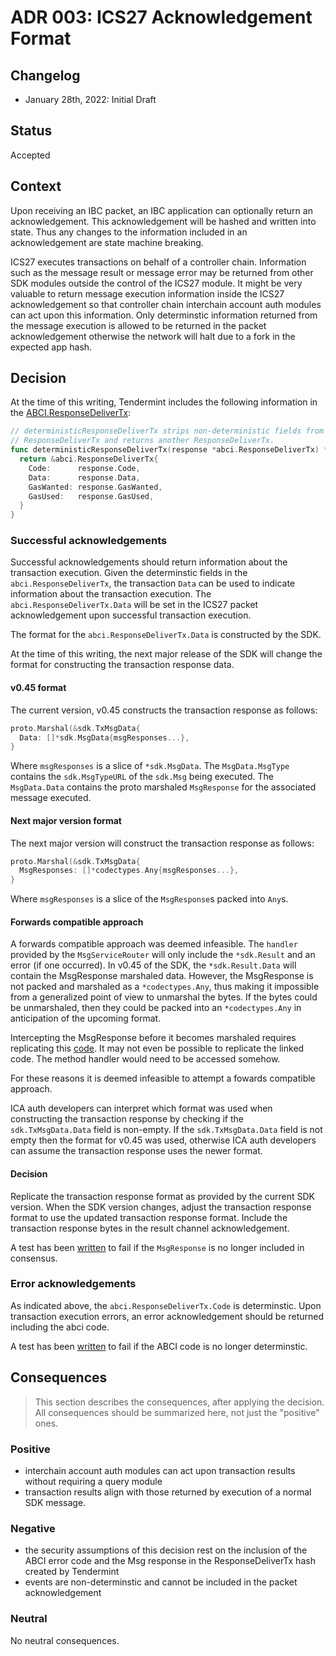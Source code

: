 # ADR 003: ICS27 Acknowledgement Format

## Changelog

- January 28th, 2022: Initial Draft

## Status

Accepted

## Context

Upon receiving an IBC packet, an IBC application can optionally return an acknowledgement.
This acknowledgement will be hashed and written into state. Thus any changes to the information included in an acknowledgement are state machine breaking.

ICS27 executes transactions on behalf of a controller chain. Information such as the message result or message error may be returned from other SDK modules outside the control of the ICS27 module.
It might be very valuable to return message execution information inside the ICS27 acknowledgement so that controller chain interchain account auth modules can act upon this information.
Only determinstic information returned from the message execution is allowed to be returned in the packet acknowledgement otherwise the network will halt due to a fork in the expected app hash.

## Decision

At the time of this writing, Tendermint includes the following information in the [ABCI.ResponseDeliverTx](https://github.com/tendermint/tendermint/blob/release/v0.34.13/types/results.go#L47-#L53):

```go
// deterministicResponseDeliverTx strips non-deterministic fields from
// ResponseDeliverTx and returns another ResponseDeliverTx.
func deterministicResponseDeliverTx(response *abci.ResponseDeliverTx) *abci.ResponseDeliverTx {
  return &abci.ResponseDeliverTx{
    Code:      response.Code,
    Data:      response.Data,
    GasWanted: response.GasWanted,
    GasUsed:   response.GasUsed,
  }
}
```

### Successful acknowledgements

Successful acknowledgements should return information about the transaction execution.
Given the determinstic fields in the `abci.ResponseDeliverTx`, the transaction `Data` can be used to indicate information about the transaction execution.
The `abci.ResponseDeliverTx.Data` will be set in the ICS27 packet acknowledgement upon successful transaction execution.

The format for the `abci.ResponseDeliverTx.Data` is constructed by the SDK.

At the time of this writing, the next major release of the SDK will change the format for constructing the transaction response data.

#### v0.45 format

The current version, v0.45 constructs the transaction response as follows:

```go
proto.Marshal(&sdk.TxMsgData{
  Data: []*sdk.MsgData{msgResponses...}, 
}
```

Where `msgResponses` is a slice of `*sdk.MsgData`.
The `MsgData.MsgType` contains the `sdk.MsgTypeURL` of the `sdk.Msg` being executed.
The `MsgData.Data` contains the proto marshaled `MsgResponse` for the associated message executed.

#### Next major version format

The next major version will construct the transaction response as follows:

```go
proto.Marshal(&sdk.TxMsgData{
  MsgResponses: []*codectypes.Any{msgResponses...}, 
}
```

Where `msgResponses` is a slice of the `MsgResponse`s packed into `Any`s.

#### Forwards compatible approach

A forwards compatible approach was deemed infeasible.
The `handler` provided by the `MsgServiceRouter` will only include the `*sdk.Result` and an error (if one occurred).
In v0.45 of the SDK, the `*sdk.Result.Data` will contain the MsgResponse marshaled data.
However, the MsgResponse is not packed and marshaled as a `*codectypes.Any`, thus making it impossible from a generalized point of view to unmarshal the bytes.
If the bytes could be unmarshaled, then they could be packed into an `*codectypes.Any` in anticipation of the upcoming format.  

Intercepting the MsgResponse before it becomes marshaled requires replicating this [code](https://github.com/cosmos/cosmos-sdk/blob/dfd47f5b449f558a855da284a9a7eabbfbad435d/baseapp/msg_service_router.go#L109-#L128).
It may not even be possible to replicate the linked code. The method handler would need to be accessed somehow.

For these reasons it is deemed infeasible to attempt a fowards compatible approach.

ICA auth developers can interpret which format was used when constructing the transaction response by checking if the `sdk.TxMsgData.Data` field is non-empty.
If the `sdk.TxMsgData.Data` field is not empty then the format for v0.45 was used, otherwise ICA auth developers can assume the transaction response uses the newer format.

#### Decision

Replicate the transaction response format as provided by the current SDK version.
When the SDK version changes, adjust the transaction response format to use the updated transaction response format.
Include the transaction response bytes in the result channel acknowledgement.

A test has been [written](https://github.com/cosmos/ibc-go/blob/v3.0.0/modules/apps/27-interchain-accounts/host/ibc_module_test.go#L716-#L774) to fail if the `MsgResponse` is no longer included in consensus.

### Error acknowledgements

As indicated above, the `abci.ResponseDeliverTx.Code` is determinstic.
Upon transaction execution errors, an error acknowledgement should be returned including the abci code.

A test has been [written](https://github.com/cosmos/ibc-go/blob/v3.0.0/modules/apps/27-interchain-accounts/host/types/ack_test.go#L41-#L82) to fail if the ABCI code is no longer determinstic.

## Consequences

> This section describes the consequences, after applying the decision. All consequences should be summarized here, not just the "positive" ones.

### Positive

- interchain account auth modules can act upon transaction results without requiring a query module
- transaction results align with those returned by execution of a normal SDK message.

### Negative

- the security assumptions of this decision rest on the inclusion of the ABCI error code and the Msg response in the ResponseDeliverTx hash created by Tendermint
- events are non-determinstic and cannot be included in the packet acknowledgement

### Neutral

No neutral consequences.
